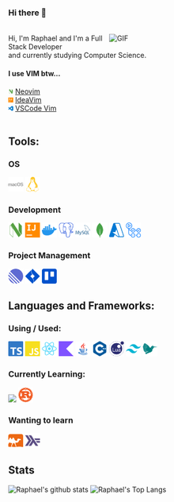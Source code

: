 ### Hi there 👋

<br />
<img align="right" width="300" alt="GIF" src="https://i.imgur.com/291lzxL.gif" />
Hi, I'm Raphael and I'm a Full Stack Developer <br />
and currently studying Computer Science. <br />


#### I use VIM btw...
<div>
    <img src="./assets/neovim-color.svg" width="10" /> 
    <a href="https://github.com/raphaelluethy/nvim">Neovim</a>
</div> 

<div>
    <img src="./assets/intellijidea-color.svg" width="10" /> 
    <a href="https://github.com/raphaelluethy/ideavim">IdeaVim</a>
</div> 

<div>
   <img src="./assets/visualstudiocode-color.svg" width="10" /> 
  <a href="https://github.com/raphaelluethy/vscode">VSCode Vim</a>
</div> 

<br />


## Tools:

### OS
<div>
    <img src="./assets/macos-color.svg" width="30" />
    <img src="./assets/linux-color.svg" width="30" />
</div>

### Development

<div>
    <img src="./assets/neovim-color.svg" width="30" />
    <img src="./assets/intellijidea-color.svg" width="30" />
    <img src="./assets/docker-color.svg" width="30" />
    <img src="./assets/postgresql-color.svg" width="30" />
    <img src="./assets/mysql-color.svg" width="30" />
    <img src="./assets/mongodb-color.svg" width="30" />
    <img src="./assets/microsoftazure-color.svg" width="30" />
    <img src="./assets/githubactions-color.svg" width="30" />
</div>

### Project Management
<div>
    <img src="./assets/linear-color.svg" width="30" />
     <img src="./assets/jirasoftware-color.svg" width="30" />
      <img src="./assets/trello-color.svg" width="30" />
</div>

## Languages and Frameworks:

### Using / Used:

<div>
    <img src="./assets/typescript-color.svg" width="30" />
    <img src="./assets/javascript-color.svg" width="30" />
    <img src="./assets/react-color.svg" width="30" />
    <img src="./assets/kotlin-color.svg" width="30" />
    <img src="./assets/java-color.svg" width="30" />
    <img src="./assets/cplusplus-color.svg" width="30" />
    <img src="./assets/lua-color.svg" width="30" />
    <img src="./assets/tailwindcss-color.svg" width="30" />
    <img src="./assets/latex-color.svg" width="30" />
</div>

### Currently Learning:

<div>
    <img src="./assets/go-color.svg" width="30" />
    <img src="./assets/rust-color.svg" width="30" />
</div>

### Wanting to learn

<div>
    <img src="./assets/ocaml-color.svg" width="30" />
    <img src="./assets/haskell-color.svg" width="30" />
</div>

## Stats

![Raphael's github stats](https://github-readme-stats.vercel.app/api?username=raphaelluethy&count_private=true&theme=dark&show_icons=true)
![Raphael's Top Langs](https://github-readme-stats.vercel.app/api/top-langs/?username=raphaelluethy&layout=compact&theme=dark)
